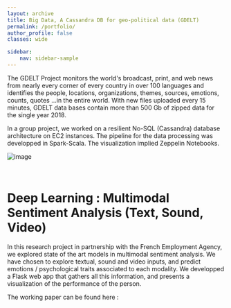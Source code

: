 ```yaml
---
layout: archive
title: Big Data, A Cassandra DB for geo-political data (GDELT)
permalink: /portfolio/
author_profile: false
classes: wide

sidebar:
    nav: sidebar-sample
---
```


The GDELT Project monitors the world's broadcast, print, and web news from nearly every corner of every country in over 100 languages and identifies the people, locations, organizations, themes, sources, emotions, counts, quotes ...in the entire world. With new files uploaded every 15 minutes, GDELT data bases contain more than 500 Gb of zipped data for the single year 2018.

In a group project, we worked on a resilient No-SQL (Cassandra) database architecture on EC2 instances. The pipeline for the data processing was developped in Spark-Scala. The visualization implied Zeppelin Notebooks.

![image](https://gkadusumilli.github.io/images/front.jpg)

<div class="github-card" data-github="gkadusumilli/Machinelearning" data-width="100%" data-height="" data-theme="default"></div>
<script src="//cdn.jsdelivr.net/github-cards/latest/widget.js"></script>

<br>

# Deep Learning : Multimodal Sentiment Analysis (Text, Sound, Video)

In this research project in partnership with the French Employment Agency, we explored state of the art models in multimodal sentiment analysis. We have chosen to explore textual, sound and video inputs, and predict emotions / psychological traits associated to each modality. We developped a Flask web app that gathers all this information, and presents a visualization of the performance of the person.


The working paper can be found here :


<br>

<div class="github-card" data-github="gkadusumilli/Machinelearning" data-width="100%" data-height="" data-theme="default"></div>
<script src="//cdn.jsdelivr.net/github-cards/latest/widget.js"></script>

<br>
